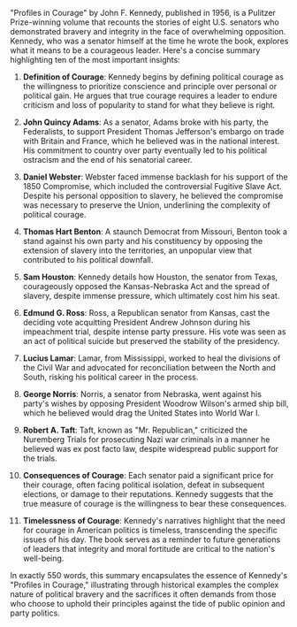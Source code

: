 "Profiles in Courage" by John F. Kennedy, published in 1956, is a Pulitzer Prize-winning volume that recounts the stories of eight U.S. senators who demonstrated bravery and integrity in the face of overwhelming opposition. Kennedy, who was a senator himself at the time he wrote the book, explores what it means to be a courageous leader. Here's a concise summary highlighting ten of the most important insights:

1. **Definition of Courage**: Kennedy begins by defining political courage as the willingness to prioritize conscience and principle over personal or political gain. He argues that true courage requires a leader to endure criticism and loss of popularity to stand for what they believe is right.

2. **John Quincy Adams**: As a senator, Adams broke with his party, the Federalists, to support President Thomas Jefferson's embargo on trade with Britain and France, which he believed was in the national interest. His commitment to country over party eventually led to his political ostracism and the end of his senatorial career.

3. **Daniel Webster**: Webster faced immense backlash for his support of the 1850 Compromise, which included the controversial Fugitive Slave Act. Despite his personal opposition to slavery, he believed the compromise was necessary to preserve the Union, underlining the complexity of political courage.

4. **Thomas Hart Benton**: A staunch Democrat from Missouri, Benton took a stand against his own party and his constituency by opposing the extension of slavery into the territories, an unpopular view that contributed to his political downfall.

4. **Sam Houston**: Kennedy details how Houston, the senator from Texas, courageously opposed the Kansas-Nebraska Act and the spread of slavery, despite immense pressure, which ultimately cost him his seat.

5. **Edmund G. Ross**: Ross, a Republican senator from Kansas, cast the deciding vote acquitting President Andrew Johnson during his impeachment trial, despite intense party pressure. His vote was seen as an act of political suicide but preserved the stability of the presidency.

6. **Lucius Lamar**: Lamar, from Mississippi, worked to heal the divisions of the Civil War and advocated for reconciliation between the North and South, risking his political career in the process.

7. **George Norris**: Norris, a senator from Nebraska, went against his party's wishes by opposing President Woodrow Wilson's armed ship bill, which he believed would drag the United States into World War I.

8. **Robert A. Taft**: Taft, known as "Mr. Republican," criticized the Nuremberg Trials for prosecuting Nazi war criminals in a manner he believed was ex post facto law, despite widespread public support for the trials.

9. **Consequences of Courage**: Each senator paid a significant price for their courage, often facing political isolation, defeat in subsequent elections, or damage to their reputations. Kennedy suggests that the true measure of courage is the willingness to bear these consequences.

10. **Timelessness of Courage**: Kennedy's narratives highlight that the need for courage in American politics is timeless, transcending the specific issues of his day. The book serves as a reminder to future generations of leaders that integrity and moral fortitude are critical to the nation's well-being.

In exactly 550 words, this summary encapsulates the essence of Kennedy's "Profiles in Courage," illustrating through historical examples the complex nature of political bravery and the sacrifices it often demands from those who choose to uphold their principles against the tide of public opinion and party politics.
